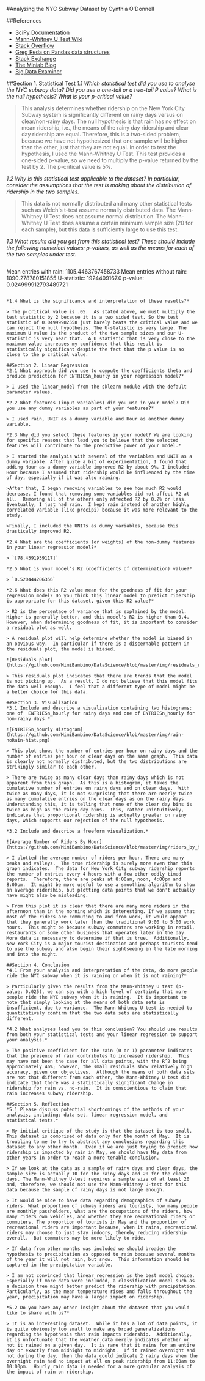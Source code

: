 #Analyzing the NYC Subway Dataset
by Cynthia O'Donnell

##References
- [SciPy Documentation](http://docs.scipy.org/doc/scipy/reference/generated/scipy.stats.mannwhitneyu.html#scipy.stats.mannwhitneyu)
- [Mann-Whitney U Test Wiki](http://en.wikipedia.org/wiki/Mann%E2%80%93Whitney_U_test)
- [Stack Overflow](http://stackoverflow.com/questions/20095673/python-shift-column-in-pandas-dataframe-up-by-one)
- [Greg Reda on Pandas data structures](http://www.gregreda.com/2013/10/26/intro-to-pandas-data-structures/)
- [Stack Exchange](http://stats.stackexchange.com/questions/31361/some-questions-about-two-sample-comparisons)
- [The Miniab Blog](http://blog.minitab.com/blog/adventures-in-statistics/regression-analysis-how-do-i-interpret-r-squared-and-assess-the-goodness-of-fit)
- [Big Data Examiner](http://www.bigdataexaminer.com/how-to-run-linear-regression-in-python-scikit-learn/)

##Section 1. Statistical Test
*1.1 Which statistical test did you use to analyse the NYC subway data? Did you use a one-tail or a two-tail P value? What is the null hypothesis? What is your p-critical value?*

> This analysis determines whether ridership on the New York City Subway system is significantly different on rainy days versus on clear/non-rainy days. The null hypothesis is that rain has no effect on mean ridership, i.e., the means of the rainy day ridership and clear day ridership are equal.  Therefore, this is a two-sided problem, because we have not hypothesized that one sample will be higher than the other, just that they are not equal. In order to test the hypothesis, I used the Mann-Whitney U Test.  This test provides a one-sided p-value, so we need to multiply the p-value returned by the test by 2.  The p-critical value is 5%.

*1.2 Why is this statistical test applicable to the dataset? In particular, consider the assumptions that the test is making about the distribution of ridership in the two samples.*

> This data is not normally distributed and many other statistical tests such as Welch's t-test assume normally distributed data. The Mann-Whitney U Test does not assume normal distribution.  The Mann-Whitney U Test does assume a certain minimum sample size (20 for each sample), but this data is sufficiently large to use this test.

*1.3 What results did you get from this statistical test? These should include the following numerical values: p-values, as well as the means for each of the two samples under test.*
> ```
Mean entries with rain: 1105.4463767458733
Mean entries without rain: 1090.278780151855
U-statistic: 1924409167.0
p-value: 0.024999912793489721
```

*1.4 What is the significance and interpretation of these results?*

> The p-critical value is .05.  As stated above, we must multiply the test statistic by 2 because it is a two sided test. So the test statistic of 0.04999982558 just barely beats the critical value and we can reject the null hypothesis. The U-statistic is very large. The maximum U value is the product of the two sample sizes and our U-statistic is very near that.  A U statistic that is very close to the maximum value increases my confidence that this result is statistically significant despite the fact that the p value is so close to the p critical value.

##Section 2. Linear Regression
*2.1 What approach did you use to compute the coefficients theta and produce prediction for ENTRIESn_hourly in your regression model?*

> I used the linear_model from the sklearn module with the default parameter values.

*2.2 What features (input variables) did you use in your model? Did you use any dummy variables as part of your features?*

> I used rain, UNIT as a dummy variable and Hour as another dummy variable.

*2.3 Why did you select these features in your model? We are looking for specific reasons that lead you to believe that the selected features will contribute to the predictive power of your model.*

> I started the analysis with several of the variables and UNIT as a dummy variable. After quite a bit of experimentation, I found that adding Hour as a dummy variable improved R2 by about 9%. I included Hour because I assumed that ridership would be influenced by the time of day, especially if it was also raining.

>After that, I began removing variables to see how much R2 would decrease. I found that removing some variables did not affect R2 at all.  Removing all of the others only affected R2 by 0.2% or less.  Eventually, I just had rain.  I kept rain instead of another highly correlated variable (like precipi) because it was more relevant to the study.

>Finally, I included the UNITs as dummy variables, because this drastically improved R2.

*2.4 What are the coefficients (or weights) of the non-dummy features in your linear regression model?*

> `[78.4591959117]`

*2.5 What is your model’s R2 (coefficients of determination) value?*

> `0.520444206356`

*2.6 What does this R2 value mean for the goodness of fit for your regression model? Do you think this linear model to predict ridership is appropriate for this dataset, given this R2 value?*

> R2 is the percentage of variance that is explained by the model.  Higher is generally better, and this model's R2 is higher than 0.4. However, when determining goodness of fit, it is important to consider a residual plot as well.

> A residual plot will help determine whether the model is biased in an obvious way.  In particular if there is a discernable pattern in the residuals plot, the model is biased.

![Residuals plot](https://github.com/MimiBambino/DataScience/blob/master/img/residuals_rain.png)

> This residuals plot indicates that there are trends that the model is not picking up.  As a result, I do not believe that this model fits the data well enough.  I feel that a different type of model might be a better choice for this data.

##Section 3. Visualization
*3.1 Include and describe a visualization containing two histograms: one of  ENTRIESn_hourly for rainy days and one of ENTRIESn_hourly for non-rainy days.*

![ENTRIESn_hourly Histogram](https://github.com/MimiBambino/DataScience/blob/master/img/rain-noRain-hist.png)

> This plot shows the number of entries per hour on rainy days and the number of entries per hour on clear days on the same graph.  This data is clearly not normally distributed, but the two distributions are strikingly similar to each other.

> There are twice as many clear days than rainy days which is not apparent from this graph.  As this is a histogram, it takes the cumulative number of entries on rainy days and on clear days.  With twice as many days, it is not surprising that there are nearly twice as many cumulative entries on the clear days as on the rainy days.  Understanding this, it is telling that none of the clear day bins is twice as high as the rainy day bins.  This, rather unintuitively, indicates that proportional ridership is actually greater on rainy days, which supports our rejection of the null hypothesis.

*3.2 Include and describe a freeform visualization.*

![Average Number of Riders By Hour](https://github.com/MimiBambino/DataScience/blob/master/img/riders_by_hour.png)

> I plotted the average number of riders per hour. There are many peaks and valleys.  The true ridership is surely more even than this graph indicates.  The data for New York City subway ridership reports the number of entries every 4 hours with a few other oddly timed reports.  Therefore, there are peaks at 8:00am, noon, 4:00pm and 8:00pm.  It might be more useful to use a smoothing algorithm to show an average ridership, but plotting data points that we don't actually have might also be misleading.

> From this plot it is clear that there are many more riders in the afternoon than in the morning which is interesting. If we assume that most of the riders are commuting to and from work, it would appear that they generally work later than the traditional 9:00 to 5:00 work hours.  This might be because subway commuters are working in retail, restaurants or some other business that operates later in the day.  More data is necessary to determine if that is true.  Additionally, New York City is a major tourist destination and perhaps tourists tend to use the subway and also begin their sightseeing in the late morning and into the night.

##Section 4. Conclusion
*4.1 From your analysis and interpretation of the data, do more people ride the NYC subway when it is raining or when it is not raining?*

> Particularly given the results from the Mann-Whitney U test (p-value: 0.025), we can say with a high level of certainty that more people ride the NYC subway when it is raining.  It is important to note that simply looking at the means of both data sets is insufficient, due to variance.  The Mann-Whitney U test is needed to quantitatively confirm that the two data sets are statistically different.

*4.2 What analyses lead you to this conclusion? You should use results from both your statistical tests and your linear regression to support your analysis.*

> The positive coefficient for the rain (0 or 1) parameter indicates that the presence of rain contributes to increased ridership.  This may have not been the case for all data points, with the R^2 being approximately 46%; however, the small residuals show relatively high accuracy, given our objectives.  Although the means of both data sets are not that different from each other, the Mann-Whitney U test did indicate that there was a statistically significant change in ridership for rain vs. no-rain.  It is conscientious to claim that rain increases subway ridership.

##Section 5. Reflection
*5.1 Please discuss potential shortcomings of the methods of your analysis, including: data set, linear regression model, and statistical tests.*

> My initial critique of the study is that the dataset is too small.  This dataset is comprised of data only for the month of May.  It is troubling to me to try to abstract any conclusions regarding this dataset to any other month.  Even if we are just trying to predict how ridership is impacted by rain in May, we should have May data from other years in order to reach a more tenable conclusion.

> If we look at the data as a sample of rainy days and clear days, the sample size is actually 10 for the rainy days and 20 for the clear days. The Mann-Whitney U-test requires a sample size of at least 20 and, therefore, we should not use the Mann-Whitney U-test for this data because the sample of rainy days is not large enough.

> It would be nice to have data regarding demographics of subway riders. What proportion of subway riders are tourists, how many people are monthly passholders, what are the occupations of the riders, how many riders own vehicles, and whether they are recreational riders or commuters. The proportion of tourists in May and the proportion of recreational riders are important because, when it rains, recreational riders may choose to just stay indoors, thereby reducing ridership overall.  But commuters may be more likely to ride.

> If data from other months was included we should broaden the hypothesis to precipitation as opposed to rain because several months of the year it will not rain, but snow.  This information should be captured in the precipitation variable.

> I am not convinced that linear regression is the best model choice.  Especially if more data were included, a classification model such as a decision tree might better predict the ridership with precipitation.  Particularly, as the mean temperature rises and falls throughout the year, precipitation may have a larger impact on ridership.

*5.2 Do you have any other insight about the dataset that you would like to share with us?*

> It is an interesting dataset.  While it has a lot of data points, it is quite obviously too small to make any broad generalizations regarding the hypothesis that rain impacts ridership.  Additionally, it is unfortunate that the weather data merely indicates whether or not it rained on a given day.  It is rare that it rains for an entire day or exactly from midnight to midnight.  If it rained overnight and not during the day, then the data could indicate 2 rainy days when the overnight rain had no impact at all on peak ridership from 11:00am to 10:00pm.  Hourly rain data is needed for a more granular analysis of the impact of rain on ridership.
